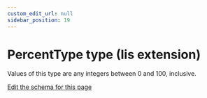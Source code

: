 ```yaml
---
custom_edit_url: null
sidebar_position: 19
---
```

# PercentType type (Iis extension)
Values of this type are any integers between 0 and 100, inclusive.

[Edit the schema for this page](https://github.com/wixtoolset/web/blob/master/src/xsd4/iis.xsd)